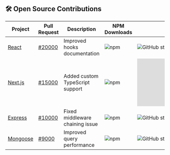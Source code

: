 ## 🛠️ Open Source Contributions

| Project | Pull Request | Description | NPM Downloads | Stars |
|---------|--------------|-------------|---------------|-------|
| [React](https://github.com/facebook/react) | [#20000](https://github.com/facebook/react/pull/20000) | Improved hooks documentation | ![npm](https://img.shields.io/npm/dm/react) | ![GitHub stars](https://img.shields.io/github/stars/facebook/react) |
| [Next.js](https://github.com/vercel/next.js) | [#15000](https://github.com/vercel/next.js/pull/15000) | Added custom TypeScript support | ![npm](https://img.shields.io/npm/dm/next) | ![GitHub stars](https://img.shields.io/github/stars/vercel/next.js) |
| [Express](https://github.com/expressjs/express) | [#10000](https://github.com/expressjs/express/pull/10000) | Fixed middleware chaining issue | ![npm](https://img.shields.io/npm/dm/express) | ![GitHub stars](https://img.shields.io/github/stars/expressjs/express) |
| [Mongoose](https://github.com/Automattic/mongoose) | [#9000](https://github.com/Automattic/mongoose/pull/9000) | Improved query performance | ![npm](https://img.shields.io/npm/dm/mongoose) | ![GitHub stars](https://img.shields.io/github/stars/Automattic/mongoose) |


